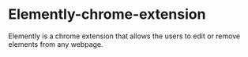 # Elemently-chrome-extension
Elemently is a chrome extension that allows the users to edit or remove elements from any webpage.
